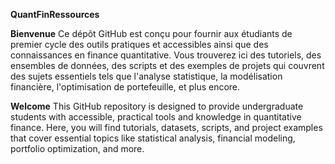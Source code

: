 **QuantFinRessources**

**Bienvenue**
Ce dépôt GitHub est conçu pour fournir aux étudiants de premier cycle des outils pratiques et accessibles ainsi que des connaissances en finance quantitative. Vous trouverez ici des tutoriels, des ensembles de données, des scripts et des exemples de projets qui couvrent des sujets essentiels tels que l'analyse statistique, la modélisation financière, l'optimisation de portefeuille, et plus encore.

**Welcome**
This GitHub repository is designed to provide undergraduate students with accessible, practical tools and knowledge in quantitative finance. Here, you will find tutorials, datasets, scripts, and project examples that cover essential topics like statistical analysis, financial modeling, portfolio optimization, and more.
